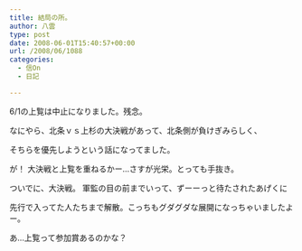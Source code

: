 ```yaml
---
title: 結局の所。
author: 八雲
type: post
date: 2008-06-01T15:40:57+00:00
url: /2008/06/1088
categories:
  - 信On
  - 日記

---
```

6/1の上覧は中止になりました。残念。
  
なにやら、北条ｖｓ上杉の大決戦があって、北条側が負けぎみらしく、
  
そちらを優先しようという話になってました。
  
が！ 大決戦と上覧を重ねるかー…さすが光栄。とっても手抜き。

ついでに、大決戦。 軍監の目の前までいって、ずーーっと待たされたあげくに
  
先行で入ってた人たちまで解散。こっちもグダグダな展開になっちゃいましたよー。

あ…上覧って参加賞あるのかな？